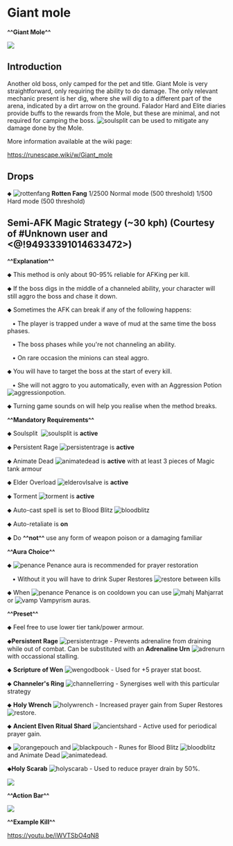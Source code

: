 # Giant mole
**^^Giant Mole^^**


<img class="media" src="https://i.imgur.com/M7LbbrC.jpg">



## Introduction


Another old boss, only camped for the pet and title. Giant Mole is very straightforward, only requiring the ability to do damage. The only relevant mechanic present is her dig, where she will dig to a different part of the arena, indicated by a dirt arrow on the ground. Falador Hard and Elite diaries provide buffs to the rewards from the Mole, but these are minimal, and not required for camping the boss. <img title="soulsplit" class="d-emoji" alt="soulsplit" src="https://cdn.discordapp.com/emojis/615613924506599497.png?v=1"> can be used to mitigate any damage done by the Mole.



More information available at the wiki page:

<https://runescape.wiki/w/Giant_mole>


## Drops


⬥ <img title="rottenfang" class="d-emoji" alt="rottenfang" src="https://cdn.discordapp.com/emojis/643162604725862410.png?v=1"> ‎ ‎**Rotten Fang** 1/2500 Normal mode (500 threshold) 1/500 Hard mode (500 threshold)


## Semi-AFK Magic Strategy (~30 kph) (Courtesy of #Unknown user and <@!94933391014633472>)





**^^Explanation^^**

⬥ This method is only about 90-95% reliable for AFKing per kill.

⬥ If the boss digs in the middle of a channeled ability, your character will still aggro the boss and chase it down.

⬥ Sometimes the AFK can break if any of the following happens:

 ‎ ‎ ‎ ‎• The player is trapped under a wave of mud at the same time the boss phases.

 ‎ ‎ ‎ ‎• The boss phases while you're not channeling an ability.

 ‎ ‎ ‎ ‎• On rare occasion the minions can steal aggro.

⬥ You will have to target the boss at the start of every kill.

 ‎ ‎ ‎ ‎• She will not aggro to you automatically, even with an Aggression Potion <img title="aggressionpotion" class="d-emoji" alt="aggressionpotion" src="https://cdn.discordapp.com/emojis/925794592199147581.png?v=1">.

⬥ Turning game sounds on will help you realise when the method breaks.


**^^Mandatory Requirements^^**

⬥ Soulsplit ‎ ‎<img title="soulsplit" class="d-emoji" alt="soulsplit" src="https://cdn.discordapp.com/emojis/615613924506599497.png?v=1"> is **active**

⬥ Persistent Rage <img title="persistentrage" class="d-emoji" alt="persistentrage" src="https://cdn.discordapp.com/emojis/739965637056659567.png?v=1"> is **active**

⬥ Animate Dead <img title="animatedead" class="d-emoji" alt="animatedead" src="https://cdn.discordapp.com/emojis/856635090453135382.png?v=1"> is **active** with at least 3 pieces of Magic tank armour

⬥ Elder Overload <img title="elderovlsalve" class="d-emoji" alt="elderovlsalve" src="https://cdn.discordapp.com/emojis/648976643687317532.png?v=1"> is **active**

⬥ Torment <img title="torment" class="d-emoji" alt="torment" src="https://cdn.discordapp.com/emojis/583429936958930964.png?v=1"> is **active**

⬥ Auto-cast spell is set to Blood Blitz <img title="bloodblitz" class="d-emoji" alt="bloodblitz" src="https://cdn.discordapp.com/emojis/535616247807868938.png?v=1">

⬥ Auto-retaliate is **on**

⬥ Do **^^not^^** use any form of weapon poison or a damaging familiar


**^^Aura Choice^^**

⬥ <img title="penance" class="d-emoji" alt="penance" src="https://cdn.discordapp.com/emojis/643505653062565907.png?v=1"> Penance aura is recommended for prayer restoration

 ‎ ‎ ‎ ‎• Without it you will have to drink Super Restores <img title="restore" class="d-emoji" alt="restore" src="https://cdn.discordapp.com/emojis/642708657825644554.png?v=1"> between kills

⬥ When <img title="penance" class="d-emoji" alt="penance" src="https://cdn.discordapp.com/emojis/643505653062565907.png?v=1"> Penance is on cooldown you can use <img title="mahj" class="d-emoji" alt="mahj" src="https://cdn.discordapp.com/emojis/643148943856762890.png?v=1"> Mahjarrat or <img title="vamp" class="d-emoji" alt="vamp" src="https://cdn.discordapp.com/emojis/643505653079343144.png?v=1"> Vampyrism auras.


**^^Preset^^**

⬥ Feel free to use lower tier tank/power armour.

⬥**Persistent Rage** <img title="persistentrage" class="d-emoji" alt="persistentrage" src="https://cdn.discordapp.com/emojis/739965637056659567.png?v=1"> - Prevents adrenaline from draining while out of combat. Can be substituted with an **Adrenaline Urn** <img title="adrenurn" class="d-emoji" alt="adrenurn" src="https://cdn.discordapp.com/emojis/656426717413507074.png?v=1"> with occassional stalling.

⬥ **Scripture of Wen** <img title="wengodbook" class="d-emoji" alt="wengodbook" src="https://cdn.discordapp.com/emojis/883134307902816297.png?v=1"> - Used for +5 prayer stat boost.

⬥ **Channeler's Ring** <img title="channellerring" class="d-emoji" alt="channellerring" src="https://cdn.discordapp.com/emojis/839903943404027914.png?v=1"> - Synergises well with this particular strategy

⬥ **Holy Wrench** <img title="holywrench" class="d-emoji" alt="holywrench" src="https://cdn.discordapp.com/emojis/841409588922417192.png?v=1"> - Increased prayer gain from Super Restores <img title="restore" class="d-emoji" alt="restore" src="https://cdn.discordapp.com/emojis/642708657825644554.png?v=1">.

⬥ **Ancient Elven Ritual Shard** <img title="ancientshard" class="d-emoji" alt="ancientshard" src="https://cdn.discordapp.com/emojis/656426717505650708.png?v=1"> - Active used for periodical prayer gain.

⬥ <img title="orangepouch" class="d-emoji" alt="orangepouch" src="https://cdn.discordapp.com/emojis/690848914685034507.png?v=1"> and <img title="blackpouch" class="d-emoji" alt="blackpouch" src="https://cdn.discordapp.com/emojis/656786565359599626.png?v=1"> - Runes for Blood Blitz <img title="bloodblitz" class="d-emoji" alt="bloodblitz" src="https://cdn.discordapp.com/emojis/535616247807868938.png?v=1"> and Animate Dead <img title="animatedead" class="d-emoji" alt="animatedead" src="https://cdn.discordapp.com/emojis/856635090453135382.png?v=1">.

⬥**Holy Scarab** <img title="holyscarab" class="d-emoji" alt="holyscarab" src="https://cdn.discordapp.com/emojis/929773040273862656.png?v=1"> - Used to reduce prayer drain by 50%.





<img class="media" src="https://i.imgur.com/BgVPIAq.png">



**^^Action Bar^^**





<img class="media" src="https://i.imgur.com/D07Qb5D.png">



**^^Example Kill^^**

<https://youtu.be/iWVTSbO4qN8>





